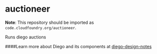 auctioneer
==========

**Note**: This repository should be imported as `code.cloudfoundry.org/auctioneer`.

Runs diego auctions

####Learn more about Diego and its components at [diego-design-notes](https://github.com/cloudfoundry/diego-design-notes)
